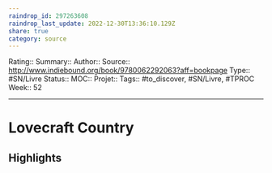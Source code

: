 ```yaml
---
raindrop_id: 297263608
raindrop_last_update: 2022-12-30T13:36:10.129Z
share: true
category: source
---
```


Rating::
Summary:: 
Author::
Source:: http://www.indiebound.org/book/9780062292063?aff=bookpage
Type:: #SN/Livre 
Status:: 
MOC::
Projet:: 
Tags:: #to_discover, #SN/Livre, #TPROC
Week:: 52

***
# Lovecraft Country



## Highlights

